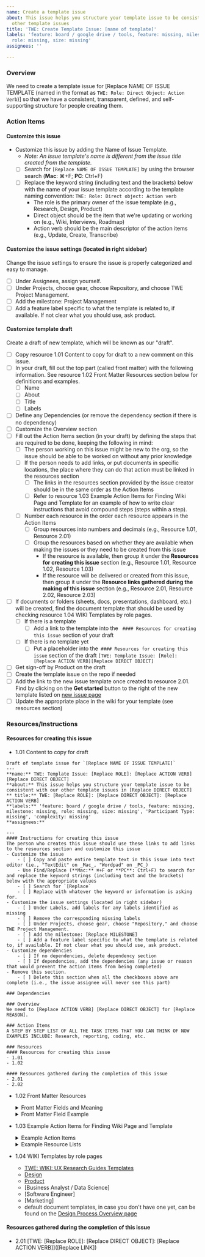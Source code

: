 ```yaml
---
name: Create a template issue
about: This issue helps you structure your template issue to be consistent with our
  other template issues
title: 'TWE: Create Template Issue: [name of template]'
labels: 'feature: board / google drive / tools, feature: missing, milestone: missing,
  role: missing, size: missing'
assignees: ''

---
```


### Overview
We need to create a template issue for [Replace NAME OF ISSUE TEMPLATE (named in the format as `TWE: Role: Direct Object: Action Verb`)] so that we have a consistent, transparent, defined, and self-supporting structure for people creating them.

### Action Items
#### Customize this issue
 - Customize this issue by adding the Name of Issue Template. 
    - _Note: An issue template's name is different from the issue title created from the template._
    - [ ] Search for `[Replace NAME OF ISSUE TEMPLATE]` by using the browser search (**Mac**: ⌘+F; **PC**: Ctrl+F)
    - [ ] Replace the keyword string (including text and the brackets) below with the name of your issue template according to the template naming convention: `TWE: Role: Direct object: Action verb`
        - The role is the primary owner of the issue template (e.g., Research, Design, Product)
        - Direct object should be the item that we're updating or working on (e.g., Wiki, Interviews, Roadmap)
        - Action verb should be the main descriptor of the action items (e.g., Update, Create, Transcribe)

#### Customize the issue settings (located in right sidebar)
Change the issue settings to ensure the issue is properly categorized and easy to manage.
- [ ] Under Assignees, assign yourself.
- [ ] Under Projects, choose gear, choose Repository, and choose TWE Project Management.
- [ ] Add the milestone: Project Management
- [ ] Add a feature label specific to what the template is related to, if available.  If not clear what you should use, ask product.

#### Customize template draft
Create a draft of new template, which will be known as our "draft".
- [ ] Copy resource 1.01 Content to copy for draft to a new comment on this issue.
- [ ] In your draft, fill out the top part (called front matter) with the following information.  See resource 1.02 Front Matter Resources section below for definitions and examples.
    - [ ] Name
    - [ ] About
    - [ ] Title
    - [ ] Labels
- [ ] Define any Dependencies (or remove the dependency section if there is no dependency)
- [ ] Customize the Overview section
- [ ] Fill out the Action Items section (in your draft) by defining the steps that are required to be done, keeping the following in mind:
   - [ ] The person working on this issue might be new to the org, so the issue should be able to be worked on without any prior knowledge
   - [ ] If the person needs to add links, or put documents in specific locations, the place where they can do that action must be linked in the resources section
      - [ ] The links in the resources section provided by the issue creator should be in the same order as the Action Items 
      - [ ] Refer to resource 1.03 Example Action Items for Finding Wiki Page and Template for an example of how to write clear instructions that avoid compound steps (steps within a step).
   - [ ] Number each resource in the order each resource appears in the Action Items
       - [ ] Group resources into numbers and decimals (e.g., Resource 1.01, Resource 2.01)
       - [ ] Group the resources based on whether they are available when making the issues or they need to be created from this issue
           - If the resource is available, then group it under the **Resources for creating this issue** section (e.g., Resource 1.01, Resource 1.02, Resource 1.03)
           - If the resource will be delivered or created from this issue, then group it under the **Resource links gathered during the making of this issue** section (e.g., Resource 2.01, Resource 2.02, Resource 2.03)
- [ ] If documents or folders (sheets, docs, presentations, dashboard, etc.) will be created, find the document template that should be used by checking resource 1.04 WIKI Templates by role pages.  
  - [ ] If there is a template
     - [ ] Add a link to the template into the ` #### Resources for creating this issue`  section of your draft
  - [ ] If there is no template yet
    - [ ] Put a placeholder into the` #### Resources for creating this issue`  section of the draft `[TWE: Template Issue: [Role]: [Replace ACTION VERB][Replace DIRECT OBJECT]`
- [ ] Get sign-off by Product on the draft
- [ ] Create the template issue on the repo if needed
- [ ] Add the link to the new issue template once created to resource 2.01.  Find by clicking on the **Get started** button to the right of the new template listed on [new issue page](https://github.com/hackforla/internship/issues/new/choose)
- [ ] Update the appropriate place in the wiki for your template (see resources section)

### Resources/Instructions

#### Resources for creating this issue
- 1.01 Content to copy for draft
```
Draft of template issue for `[Replace NAME OF ISSUE TEMPLATE]`
---
**name:** TWE: Template Issue: [Replace ROLE]: [Replace ACTION VERB][Replace DIRECT OBJECT]
**about:** This issue helps you structure your template issue to be consistent with our other template issues in [Replace DIRECT OBJECT]
** title:** TWE: [Replace ROLE]: [Replace DIRECT OBJECT]: [Replace ACTION VERB]
**labels:** 'feature: board / google drive / tools, feature: missing, milestone: missing, role: missing, size: missing', 'Participant Type: missing', 'complexity: missing'
**assignees:**

---
#### Instructions for creating this issue
The person who creates this issue should use these links to add links to the resources section and customize this issue
- Customize the issue
    - [ ] Copy and paste entire template text in this issue into text editor (ie., "TextEdit" on _Mac_, "Wordpad" on _PC_)
    - Use Find/Replace (**Mac:** ⌘+F or **PC**: Ctrl+F) to search for and replace the keyword strings (including text and the brackets) below with the appropriate values 
    - [ ] Search for `[Replace`
    - [ ] Replace with whatever the keyword or information is asking for.
- Customize the issue settings (located in right sidebar)
    - [ ] Under Labels, add labels for any labels identified as missing
    - [ ] Remove the corresponding missing labels
    - [ ] Under Projects, choose gear, choose "Repository," and choose TWE Project Management.
    - [ ] Add the milestone: [Replace MILESTONE]
    - [ ] Add a feature label specific to what the template is related to, if available. If not clear what you should use, ask product.
- Customize dependencies 
    - [ ] If no dependencies, delete dependency section
    - [ ] If dependencies, add the dependencies (any issue or reason that would prevent the action items from being completed)
- Remove this section.
    - [ ] Delete this section when all the checkboxes above are complete (i.e., the issue assignee will never see this part)

### Dependencies

### Overview
We need to [Replace ACTION VERB] [Replace DIRECT OBJECT] for [Replace REASON].

### Action Items
A STEP BY STEP LIST OF ALL THE TASK ITEMS THAT YOU CAN THINK OF NOW EXAMPLES INCLUDE: Research, reporting, coding, etc.

### Resources
#### Resources for creating this issue
- 1.01
- 1.02

#### Resources gathered during the completion of this issue
- 2.01
- 2.02
```

- 1.02 Front Matter Resources
   <details>
   <summary>Front Matter Fields and Meaning</summary>

   - name: (name that appear on the new issue tab)
   - about: (is the description that appears next to the issue template on the new issue tab)
   - title: (the title that appears when the issue is created.  User then customizes this title for their issue)
       - Use the naming convention: TWE: Role: Direct object: Action verb
       - If more than one word should go into the direct object spot, use multiple square brackets with the keyword (see example below)
   - labels: (choose the labels that will be the same each time, and choose missing labels for the ones that depend on content)
   - assignees:  
   </details>
   <details>
   <summary>Front Matter Field Example</summary>

   - name: 'TWE: Template Issue: Research: Create Roadmap'
   - about:  This issue helps you structure your template issue to be consistent with our other template issues in roadmap
   - title: 'TWE: Research: IS[Replace YY]: RP[Replace 000]: [Replace TYPE OF PARTICIPANT] [Replace TYPE OF RESEARCH METHOD]: Roadmap : Create'
   - labels: 'feature: research', 'feature: roadmap', 'milestone: missing', 'role: UI/UX research', 'Participant Type: missing', 'Research 000: missing', 'complexity: missing'
   - 'size: 0.50pt'
   - assignees: ''
   </details>

- 1.03 Example Action Items for Finding Wiki Page and Template
   <details>
   <summary>Example Action Items</summary>

   ```
   ### Action Items
   - Customize wiki page
        - [ ] Go to link 1.01 Internship Wiki, Join the team page
        - [ ] Find wiki page for this issue by looking at role pages.
        - [ ] Copy the link for the wiki page.
        - [ ] Add the link to Resource 2.01
           - [ ] Add the name of the link in square brackets
           - [ ] Add the URL in parenthesis without a space between the square bracket and parenthesis
   - Customize document template.
       - [ ] Go to link 1.02 Design Process Overview
       - [ ] Find document template that should be used in this issue.
       - [ ] Copy the link for the template.
       - [ ] Add the link to Resource 2.02
           - [ ] Add the name of the link in square brackets
           - [ ] Add the URL in parenthesis without a space between the square bracket and parenthesis
   ```

   </details>

   <details>
   <summary>Example Resource Lists</summary>

   ```
   ### Resources for creating this issue
   - 1.01. [Internship Wiki, Join the team page](https://github.com/hackforla/internship/wiki/Joining-the-Team)
   - 1.02. [Design Process Overview](https://github.com/hackforla/internship/wiki/Design-Process-Overview)

   ### Resource links gathered during the making of this issue
   - 2.01. [Wiki page for [Replace TYPE OF ROLE]]
   - 2.02. [TWE: Template: [Replace NAME OF TEMPLATE]]
   ```

   </details>

- 1.04 WIKI Templates by role pages
   - [TWE: WIKI: UX Research Guides Templates](https://github.com/hackforla/internship/wiki/UX-Research-Guides-Templates) 
   - [Design](https://github.com/hackforla/internship/wiki/Design-Process-Overview)
   - [Product](https://github.com/hackforla/internship/wiki/Product)
   - [Business Analyst / Data Science]
   - [Software Engineer]
   - [Marketing]
   - default document templates, in case you don't have one yet, can be found on the [Design Process Overview page](https://github.com/hackforla/internship/wiki/Design-Process-Overview)

#### Resources gathered during the completion of this issue
- 2.01 [TWE: [Replace ROLE]: [Replace DIRECT OBJECT]: [Replace ACTION VERB]]([Replace LINK])
